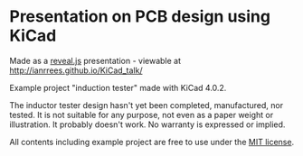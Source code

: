 # Presentation on PCB design using KiCad

Made as a [reveal.js](https://github.com/hakimel/reveal.js) presentation - viewable at http://ianrrees.github.io/KiCad_talk/

Example project "induction tester" made with KiCad 4.0.2.

The inductor tester design hasn't yet been completed, manufactured, nor tested.  It is not suitable for any purpose, not even as a paper weight or illustration.  It probably doesn't work.  No warranty is expressed or implied.

All contents including example project are free to use under the [MIT license](https://opensource.org/licenses/MIT).
